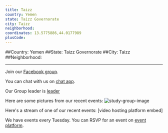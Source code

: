 ```yaml
---
title: Taizz
country: Yemen
state: Taizz Governorate
city: Taizz
neighborhood: 
coordinates: 13.5775886,44.0177989
plusCode:
---
```


##Country: Yemen
##State: Taizz Governorate
##City: Taizz
##Neighborhood: 
*****
Join our [Facebook group](https://www.facebook.com/groups/Free.Code.Camp.Taiz).

You can chat with us on [chat app]().

Our Group leader is [leader]()

Here are some pictures from our recent events:
![study-group-image]()

Here's a stream of one of our recent events:
[video hosting platform embed]

We have events every Tuesday. You can RSVP for an event on [event platform]().
